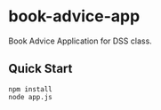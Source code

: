 # book-advice-app
Book Advice Application for DSS class.

## Quick Start

```
npm install
node app.js
```
